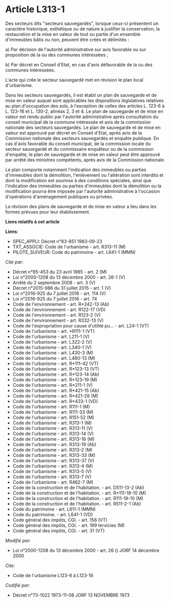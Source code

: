 # Article L313-1

Des secteurs dits "secteurs sauvegardés", lorsque ceux-ci présentent un caractère historique, esthétique ou de nature à
justifier la conservation, la restauration et la mise en valeur de tout ou partie d'un ensemble d'immeubles bâtis ou non,
peuvent être créés et délimités :

a) Par décision de l'autorité administrative sur avis favorable ou sur proposition de la ou des communes intéressées ;

b) Par décret en Conseil d'Etat, en cas d'avis défavorable de la ou des communes intéressées.

L'acte qui crée le secteur sauvegardé met en révision le plan local d'urbanisme.

Dans les secteurs sauvegardés, il est établi un plan de sauvegarde et de mise en valeur auquel sont applicables les
dispositions législatives relatives au plan d'occupation des sols, à l'exception de celles des articles L. 123-6 à L. 123-16
et L. 130-2, alinéas 2, 3 et 4. Le plan de sauvegarde et de mise en valeur est rendu public par l'autorité administrative
après consultation du conseil municipal de la commune intéressée et avis de la commission nationale des secteurs sauvegardés.
Le plan de sauvegarde et de mise en valeur est approuvé par décret en Conseil d'Etat, après avis de la Commission nationale
des secteurs sauvegardés et enquête publique. En cas d'avis favorable du conseil municipal, de la commission locale du
secteur sauvegardé et du commissaire enquêteur ou de la commission d'enquête, le plan de sauvegarde et de mise en valeur peut
être approuvé par arrêté des ministres compétents, après avis de la Commission nationale.

Le plan comporte notamment l'indication des immeubles ou parties d'immeubles dont la démolition, l'enlèvement ou l'altération
sont interdits et dont la modification est soumise à des conditions spéciales, ainsi que l'indication des immeubles ou
parties d'immeubles dont la démolition ou la modification pourra être imposée par l'autorité administrative à l'occasion
d'opérations d'aménagement publiques ou privées.

La révision des plans de sauvegarde et de mise en valeur a lieu dans les formes prévues pour leur établissement.

**Liens relatifs à cet article**

**Liens**:

  - SPEC_APPLI: Décret n°83-851 1983-09-23
  - TXT_ASSOCIE: Code de l'urbanisme - art. R313-11 (M)
  - PILOTE_SUIVEUR: Code du patrimoine - art. L641-1 (MMN)

_Cité par_:

  - Décret n°85-453 du 23 avril 1985 - art. 2 (M)
  - Loi n°2000-1208 du 13 décembre 2000 - art. 26-1 (V)
  - Arrêté du 2 septembre 2008 - art. 3 (V)
  - Décret n°2015-986 du 31 juillet 2015 - art. 1 (V)
  - Loi n°2016-925 du 7 juillet 2016 - art. 114 (V)
  - Loi n°2016-925 du 7 juillet 2016 - art. 74
  - Code de l'environnement - art. R*242-13 (Ab)
  - Code de l'environnement - art. R122-17 (VD)
  - Code de l'environnement - art. R123-2 (V)
  - Code de l'environnement - art. R332-13 (V)
  - Code de l'expropriation pour cause d'utilité pu... - art. L24-1 (VT)
  - Code de l'urbanisme - art. *R111-1 (VT)
  - Code de l'urbanisme - art. L211-1 (V)
  - Code de l'urbanisme - art. L322-2 (V)
  - Code de l'urbanisme - art. L340-1 (V)
  - Code de l'urbanisme - art. L430-3 (M)
  - Code de l'urbanisme - art. L480-13 (M)
  - Code de l'urbanisme - art. R*111-42 (VT)
  - Code de l'urbanisme - art. R*123-13 (VT)
  - Code de l'urbanisme - art. R*123-14 (Ab)
  - Code de l'urbanisme - art. R*123-19 (M)
  - Code de l'urbanisme - art. R*211-1 (V)
  - Code de l'urbanisme - art. R*421-15 (Ab)
  - Code de l'urbanisme - art. R*421-28 (M)
  - Code de l'urbanisme - art. R*433-1 (VD)
  - Code de l'urbanisme - art. R111-1 (M)
  - Code de l'urbanisme - art. R111-33 (M)
  - Code de l'urbanisme - art. R151-52 (M)
  - Code de l'urbanisme - art. R313-1 (M)
  - Code de l'urbanisme - art. R313-11 (V)
  - Code de l'urbanisme - art. R313-14 (V)
  - Code de l'urbanisme - art. R313-16 (M)
  - Code de l'urbanisme - art. R313-19 (Ab)
  - Code de l'urbanisme - art. R313-2 (M)
  - Code de l'urbanisme - art. R313-33 (M)
  - Code de l'urbanisme - art. R313-37 (V)
  - Code de l'urbanisme - art. R313-4 (M)
  - Code de l'urbanisme - art. R313-5 (V)
  - Code de l'urbanisme - art. R313-7 (V)
  - Code de l'urbanisme - art. R462-7 (M)
  - Code de la construction et de l'habitation. - art. D511-13-2 (Ab)
  - Code de la construction et de l'habitation. - art. R*111-18-10 (M)
  - Code de la construction et de l'habitation. - art. R111-19-10 (M)
  - Code de la construction et de l'habitation. - art. R511-2-1 (Ab)
  - Code du patrimoine - art. L611-1 (MMN)
  - Code du patrimoine. - art. L641-1 (VD)
  - Code général des impôts, CGI. - art. 156 (VT)
  - Code général des impôts, CGI. - art. 199 tervicies (M)
  - Code général des impôts, CGI. - art. 31 (VT)

_Modifié par_:

  - Loi n°2000-1208 du 13 décembre 2000 - art. 26 () JORF 14 décembre 2000

_Cite_:

  - Code de l'urbanisme L123-6 à L123-16

_Codifié par_:

  - Décret n°73-1022 1973-11-08 JORF 13 NOVEMBRE 1973
